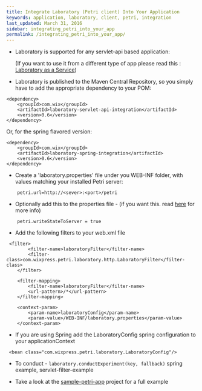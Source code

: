 ```yaml
---
title: Integrate Laboratory (Petri client) Into Your Application
keywords: application, laboratory, client, petri, integration
last_updated: March 31, 2016
sidebar: integrating_petri_into_your_app
permalink: /integrating_petri_into_your_app/
---
```


* Laboratory is supported for any servlet-api based application:

    (If you want to use it from a different type of app please read this : [Laboratory as a Service]({{site.data.urls.using_laboratory_as_a_service.url}}))  

* Laboratory is published to the Maven Central Repository, so you simply have to add the appropriate dependency to your POM:

```
<dependency>
    <groupId>com.wix</groupId>
    <artifactId>laboratory-servlet-api-integration</artifactId>   
    <version>0.6</version>
</dependency>
```

Or, for the spring flavored version:

```
<dependency>
    <groupId>com.wix</groupId>
    <artifactId>laboratory-spring-integration</artifactId>   
    <version>0.6</version>
</dependency>
```

 * Create a 'laboratory.properties' file under you WEB-INF folder, with values matching your installed Petri server:
 
```
    petri.url=http://<sever>:<port>/petri  
```

 * Optionally add this to the properties file - (if you want this. read [here]({{site.data.urls.user_experience_persistence.url}}) for more info)
 
```
    petri.writeStateToServer = true 
```

* Add the following filters to your web.xml file 

```
 <filter>
        <filter-name>laboratoryFilter</filter-name>
        <filter-class>com.wixpress.petri.laboratory.http.LaboratoryFilter</filter-class>
    </filter>

    <filter-mapping>
        <filter-name>laboratoryFilter</filter-name>
        <url-pattern>/*</url-pattern>
    </filter-mapping>

    <context-param>
        <param-name>laboratoryConfig</param-name>
        <param-value>/WEB-INF/laboratory.properties</param-value>
    </context-param>
```

* If you are using Spring add the LaboratoryConfig spring configuration to your applicationContext

```
 <bean class="com.wixpress.petri.laboratory.LaboratoryConfig"/>
```

* To conduct - `laboratory.conductExperiment(key, fallback)`
spring example, servlet-filter-example

* Take a look at the [sample-petri-app](https://github.com/wix/petri/tree/master/sample-petri-app) project for a full example






